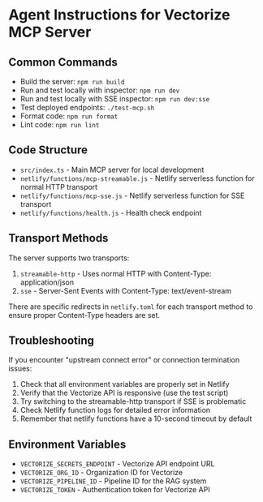 # Agent Instructions for Vectorize MCP Server

## Common Commands

- Build the server: `npm run build`
- Run and test locally with inspector: `npm run dev` 
- Run and test locally with SSE inspector: `npm run dev:sse`
- Test deployed endpoints: `./test-mcp.sh`
- Format code: `npm run format`
- Lint code: `npm run lint`

## Code Structure

- `src/index.ts` - Main MCP server for local development
- `netlify/functions/mcp-streamable.js` - Netlify serverless function for normal HTTP transport
- `netlify/functions/mcp-sse.js` - Netlify serverless function for SSE transport
- `netlify/functions/health.js` - Health check endpoint

## Transport Methods

The server supports two transports:

1. `streamable-http` - Uses normal HTTP with Content-Type: application/json
2. `sse` - Server-Sent Events with Content-Type: text/event-stream

There are specific redirects in `netlify.toml` for each transport method to ensure
proper Content-Type headers are set.

## Troubleshooting

If you encounter "upstream connect error" or connection termination issues:

1. Check that all environment variables are properly set in Netlify
2. Verify that the Vectorize API is responsive (use the test script)
3. Try switching to the streamable-http transport if SSE is problematic
4. Check Netlify function logs for detailed error information
5. Remember that netlify functions have a 10-second timeout by default

## Environment Variables

- `VECTORIZE_SECRETS_ENDPOINT` - Vectorize API endpoint URL
- `VECTORIZE_ORG_ID` - Organization ID for Vectorize
- `VECTORIZE_PIPELINE_ID` - Pipeline ID for the RAG system
- `VECTORIZE_TOKEN` - Authentication token for Vectorize API